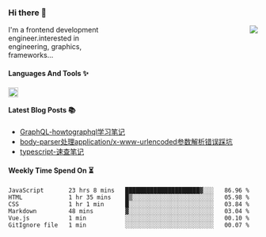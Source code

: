 <!--
**zhaohuanyuu/zhaohuanyuu** is a ✨ _special_ ✨ repository because its `README.md` (this file) appears on your GitHub profile.
-->

### Hi there 👋

<picture>
  <source media="(prefers-color-scheme: dark)" srcset="https://github-readme-stats.vercel.app/api?username=zhaohuanyuu&count_private=true&show_icons=true&theme=city_lights&hide_title=true">
  <img align="right" src="https://github-readme-stats.vercel.app/api?username=zhaohuanyuu&count_private=true&show_icons=true&hide_title=true">
</picture>

<p align="left" style="width:40%">I'm a frontend development engineer.interested in engineering, graphics, frameworks...</p>

#### Languages And Tools ✨

<img align="left" height="20" src="https://skillicons.dev/icons?i=js,ts,nodejs,react,vue,gatsby,materialui,graphql,nestjs,electron,flutter" />

</br>

#### Latest Blog Posts 📚
<!-- BLOG-POST-LIST:START -->
- [GraphQL-howtographql学习笔记](https://zhy.gatsbyjs.io/blog/graphql-learning)
- [body-parser处理application/x-www-urlencoded参数解析错误踩坑](https://zhy.gatsbyjs.io/post/body-parser)
- [typescript-速查笔记](https://zhy.gatsbyjs.io/post/ts-note)
<!-- BLOG-POST-LIST:END -->

#### Weekly Time Spend On ⏳
<!--START_SECTION:waka-->

```text
JavaScript       23 hrs 8 mins   █████████████████████▓░░░   86.96 %
HTML             1 hr 35 mins    █▒░░░░░░░░░░░░░░░░░░░░░░░   05.98 %
CSS              1 hr 1 min      █░░░░░░░░░░░░░░░░░░░░░░░░   03.84 %
Markdown         48 mins         ▓░░░░░░░░░░░░░░░░░░░░░░░░   03.04 %
Vue.js           1 min           ░░░░░░░░░░░░░░░░░░░░░░░░░   00.10 %
GitIgnore file   1 min           ░░░░░░░░░░░░░░░░░░░░░░░░░   00.07 %
```

<!--END_SECTION:waka-->
